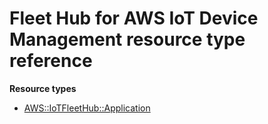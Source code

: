 # Fleet Hub for AWS IoT Device Management resource type reference<a name="AWS_IoTFleetHub"></a>

**Resource types**
+ [AWS::IoTFleetHub::Application](aws-resource-iotfleethub-application.md)